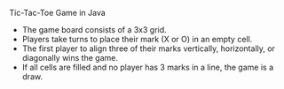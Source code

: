Tic-Tac-Toe Game in Java

- The game board consists of a 3x3 grid.
- Players take turns to place their mark (X or O) in an empty cell.
- The first player to align three of their marks vertically, horizontally, or diagonally wins the game.
- If all cells are filled and no player has 3 marks in a line, the game is a draw.
